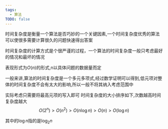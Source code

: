 ```yaml
---
tags:
  - 算法
TODO: false
---
```




时间复杂度是衡量一个算法是否巧妙的一个关键因素,一个时间复杂度优秀的算法可以使很多需要计算很久的问题快速得出答案

时间复杂度的计算方式是个很严谨的过程，一个算法的时间复杂度一般只考虑最好的情况和最坏的情况

表现形式为$O(n)$的形式,n以具体问题的数据量而定

一般来讲,算法的时间复杂度是一个多元多项式,经过数学证明可以得到,低元项对整体的时间复杂度不会有太大的影响,所以一般不将其纳入考虑范围中

实际考虑只需要将最高元项的写入即可
时间复杂度的大小排序如下,次数越高时间复杂度越大
$$O(2^{n})>O(n^{2})>O(n\log {n})>O(n)>O(\log {n})$$

其中的$\log {n}$指的是$\log_{2} {n}$


